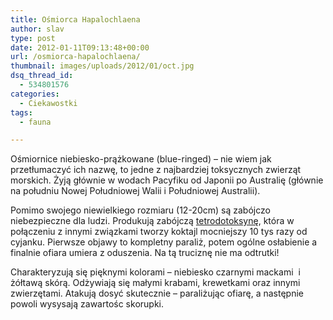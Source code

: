 ```yaml
---
title: Ośmiorca Hapalochlaena
author: slav
type: post
date: 2012-01-11T09:13:48+00:00
url: /osmiorca-hapalochlaena/
thumbnail: images/uploads/2012/01/oct.jpg
dsq_thread_id:
  - 534801576
categories:
  - Ciekawostki
tags:
  - fauna

---
```

Ośmiornice niebiesko-prążkowane (blue-ringed) &#8211; nie wiem jak przetłumaczyć ich nazwę, to jedne z najbardziej toksycznych zwierząt morskich. Żyją głównie w wodach Pacyfiku od Japonii po Australię (głównie na południu Nowej Południowej Walii i Południowej Australii).

Pomimo swojego niewielkiego rozmiaru (12-20cm) są zabójczo niebezpieczne dla ludzi. Produkują zabójczą [tetrodotoksynę](http://pl.wikipedia.org/wiki/Tetrodotoksyna), która w połączeniu z innymi związkami tworzy koktajl mocniejszy 10 tys razy od cyjanku. Pierwsze objawy to kompletny paraliż, potem ogólne osłabienie a finalnie ofiara umiera z oduszenia. Na tą truciznę nie ma odtrutki!

<!--more-->

Charakteryzują się pięknymi kolorami &#8211; niebiesko czarnymi mackami  i żółtawą skórą. Odżywiają się małymi krabami, krewetkami oraz innymi zwierzętami. Atakują dosyć skutecznie &#8211; paraliżując ofiarę, a następnie powoli wysysają zawartośc skorupki.